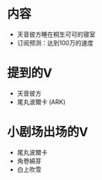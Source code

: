 # 内容

- 天音彼方睡在桐生可可的寝室
- 订阅预测：达到100万的速度

# 提到的V

- 天音彼方
- 尾丸波爾卡 (ARK)


# 小剧场出场的V

- 尾丸波爾卡
- 角卷綿芽
- 白上吹雪